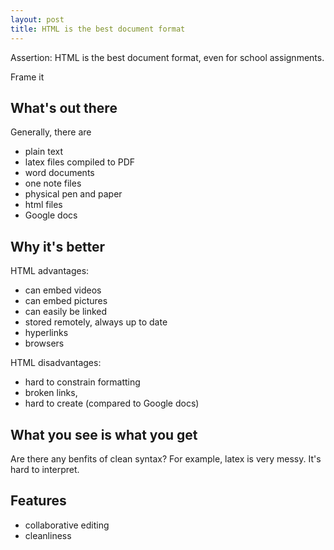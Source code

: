```yaml
---
layout: post
title: HTML is the best document format
---
```


Assertion: HTML is the best document format, even for school assignments.

Frame it 

## What's out there

Generally, there are

- plain text
- latex files compiled to PDF
- word documents
- one note files
- physical pen and paper
- html files
- Google docs

## Why it's better

HTML advantages:

- can embed videos
- can embed pictures
- can easily be linked
- stored remotely, always up to date
- hyperlinks
- browsers

HTML disadvantages:

- hard to constrain formatting
- broken links, 
- hard to create (compared to Google docs)

## What you see is what you get

Are there any benfits of clean syntax? For example, latex is very messy. It's
hard to interpret.

## Features

- collaborative editing
- cleanliness
